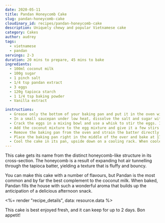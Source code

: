 ```yaml
---
date: 2020-05-11
title: Pandan Honeycomb Cake
slug: pandan-honeycomb-cake
cloudinary_id: recipes/pandan-honeycomb-cake
description: Uniquely chewy and popular Vietnamese cake
category: Cakes
author: audrey
tags:
  - vietnamese
  - pandan
servings: 2-3
duration: 20 mins to prepare, 45 mins to bake
ingredients:
  - 100ml coconut milk
  - 100g sugar
  - 1 pinch salt
  - 1/4 tsp pandan extract
  - 3 eggs
  - 120g tapioca starch
  - 1 1/4 tsp baking powder
  - Vanilla extract

instructions:
  - Grease only the bottom of your baking pan and put it in the oven with temperature setting of 175C
  - In a small saucepan under low heat, dissolve the salt and sugar with coconut milk.
  - Crack the eggs in a mixing bowl and use a whisk to stir the eggs. It’s important that you do not beat or whisk the eggs. Simply stir the eggs with the tip of the whisk touching the bottom of the bowl. Avoid creating foam.
  - Add the coconut mixture to the egg mixture and give it a few stirs. Sift the starch and baking powder into the mixture and stir gently in one direction until smooth. Again, avoid creating foam. Add pandan juice/extract and vanilla.
  - Remove the baking pan from the oven and strain the batter directly into the hot baking pan.
  - Place the baking pan right in the middle of the over and bake at 175C for 45min or until the top is golden brown. Insert a skewer into the center of the cake to test for doneness. If the toothpick comes out clean, the cake is done.
  - Cool the cake in its pan, upside down on a cooling rack. When cooled, use a palette knife to loosen and release the cake from the sides.
---
```


This cake gets its name from the distinct honeycomb-like structure in its cross-section. The honeycomb is a result of expanding hot air tunnelling through the tapioca batter, yielding a texture that is fluffy and bouncy.

You can make this cake with a number of flavours, but Pandan is the most common and by far the best complement to the coconut milk. When baked, Pandan fills the house with such a wonderful aroma that builds up the anticipation of a delicious afternoon snack.

<%= render "recipe_details", data: resource.data %>

This cake is best enjoyed fresh, and it can keep for up to 2 days. Bon appetit!

